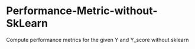 # Performance-Metric-without-SkLearn
Compute performance metrics for the given Y and Y_score without sklearn
